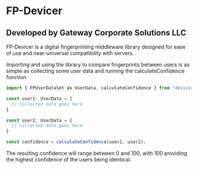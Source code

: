 # FP-Devicer
## Developed by Gateway Corporate Solutions LLC

FP-Devicer is a digital fingerprinting middleware library designed for ease of use and near-universal compatibility with servers.

Importing and using the library to compare fingerprints between users is as simple as collecting some user data and running the calculateConfidence function.
```javascript
import { FPUserDataSet as UserData, calculateConfidence } from "devicer.js";

const user1: UserData = {
  // Collected data goes here
}

const user2: UserData = {
  // Collected data goes here
}

const confidence = calculateConfidence(user1, user2);
```

The resulting confidence will range between 0 and 100, with 100 providing the highest confidence of the users being identical.